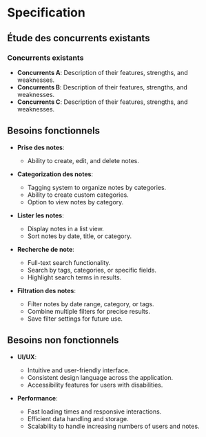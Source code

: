 # Specification

## Étude des concurrents existants

### Concurrents existants

- **Concurrents A**: Description of their features, strengths, and weaknesses.
- **Concurrents B**: Description of their features, strengths, and weaknesses.
- **Concurrents C**: Description of their features, strengths, and weaknesses.

## Besoins fonctionnels

- **Prise des notes**:
  - Ability to create, edit, and delete notes.

- **Categorization des notes**: 
  - Tagging system to organize notes by categories.
  - Ability to create custom categories.
  - Option to view notes by category.

- **Lister les notes**:
  - Display notes in a list view.
  - Sort notes by date, title, or category.

- **Recherche de note**:
  - Full-text search functionality.
  - Search by tags, categories, or specific fields.
  - Highlight search terms in results.

- **Filtration des notes**:
  - Filter notes by date range, category, or tags.
  - Combine multiple filters for precise results.
  - Save filter settings for future use.

## Besoins non fonctionnels

- **UI/UX**:
  - Intuitive and user-friendly interface.
  - Consistent design language across the application.
  - Accessibility features for users with disabilities.

- **Performance**:
  - Fast loading times and responsive interactions.
  - Efficient data handling and storage.
  - Scalability to handle increasing numbers of users and notes.
